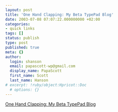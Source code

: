 ```yaml
---
layout: post
title: 'One Hand Clapping: My Beta TypePad Blog'
date: 2003-07-08 07:07:22.000000000 +02:00
categories:
- quick links
tags: []
status: publish
type: post
published: true
meta: {}
author:
  login: shanson
  email: papascott-wp@gmail.com
  display_name: PapaScott
  first_name: Scott
  last_name: Hanson
# excerpt: !ruby/object:Hpricot::Doc
  # options: {}
---
```

<p><a title="I didn't get very far" href="http://papascott.typepad.com/">One Hand Clapping: My Beta TypePad Blog</a></p>
